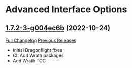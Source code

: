 # Advanced Interface Options

## [1.7.2-3-g004ec6b](https://github.com/Stanzilla/AdvancedInterfaceOptions/tree/004ec6b7a9f93a07bedf291c60aa9aa44a46afef) (2022-10-24)
[Full Changelog](https://github.com/Stanzilla/AdvancedInterfaceOptions/compare/1.7.2...004ec6b7a9f93a07bedf291c60aa9aa44a46afef) [Previous Releases](https://github.com/Stanzilla/AdvancedInterfaceOptions/releases)

- Initial Dragonflight fixes  
- CI: Add Wrath packages  
- Add Wrath TOC  
